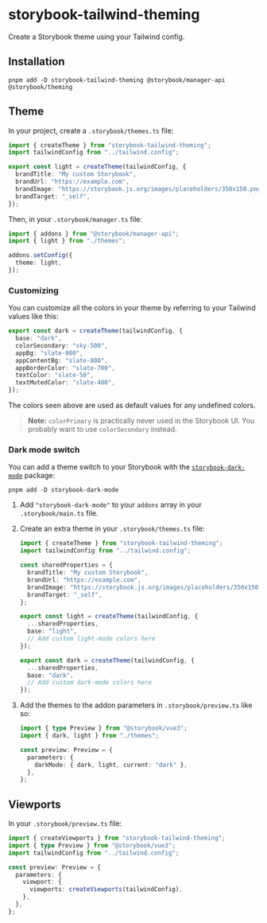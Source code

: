 # storybook-tailwind-theming

Create a Storybook theme using your Tailwind config.

## Installation

```
pnpm add -D storybook-tailwind-theming @storybook/manager-api @storybook/theming
```

## Theme

In your project, create a `.storybook/themes.ts` file:

```typescript
import { createTheme } from "storybook-tailwind-theming";
import tailwindConfig from "../tailwind.config";

export const light = createTheme(tailwindConfig, {
  brandTitle: "My custom Storybook",
  brandUrl: "https://example.com",
  brandImage: "https://storybook.js.org/images/placeholders/350x150.png",
  brandTarget: "_self",
});
```

Then, in your `.storybook/manager.ts` file:

```typescript
import { addons } from "@storybook/manager-api";
import { light } from "./themes";

addons.setConfig({
  theme: light,
});
```

### Customizing

You can customize all the colors in your theme by referring to your Tailwind
values like this:

```typescript
export const dark = createTheme(tailwindConfig, {
  base: "dark",
  colorSecondary: "sky-500",
  appBg: "slate-900",
  appContentBg: "slate-800",
  appBorderColor: "slate-700",
  textColor: "slate-50",
  textMutedColor: "slate-400",
});
```

The colors seen above are used as default values for any undefined colors.

> **Note:** `colorPrimary` is practically never used in the Storybook UI. You
> probably want to use `colorSecondary` instead.

### Dark mode switch

You can add a theme switch to your Storybook with the [`storybook-dark-mode`]() package:

```
pnpm add -D storybook-dark-mode
```

1. Add `"storybook-dark-mode"` to your `addons` array in your `.storybook/main.ts` file.
2. Create an extra theme in your `.storybook/themes.ts` file:

   ```typescript
   import { createTheme } from "storybook-tailwind-theming";
   import tailwindConfig from "../tailwind.config";

   const sharedProperties = {
     brandTitle: "My custom Storybook",
     brandUrl: "https://example.com",
     brandImage: "https://storybook.js.org/images/placeholders/350x150.png",
     brandTarget: "_self",
   };

   export const light = createTheme(tailwindConfig, {
     ...sharedProperties,
     base: "light",
     // Add custom light-mode colors here
   });

   export const dark = createTheme(tailwindConfig, {
     ...sharedProperties,
     base: "dark",
     // Add custom dark-mode colors here
   });
   ```

3. Add the themes to the addon parameters in `.storybook/preview.ts` like so:

   ```typescript
   import { type Preview } from "@storybook/vue3";
   import { dark, light } from "./themes";

   const preview: Preview = {
     parameters: {
       darkMode: { dark, light, current: "dark" },
     },
   };
   ```

## Viewports

In your `.storybook/preview.ts` file:

```typescript
import { createViewports } from "storybook-tailwind-theming";
import { type Preview } from "@storybook/vue3";
import tailwindConfig from "../tailwind.config";

const preview: Preview = {
  parameters: {
    viewport: {
      viewports: createViewports(tailwindConfig),
    },
  },
};
```
